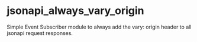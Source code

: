 # jsonapi_always_vary_origin
Simple Event Subscriber module to always add the vary: origin header to all jsonapi request responses. 
